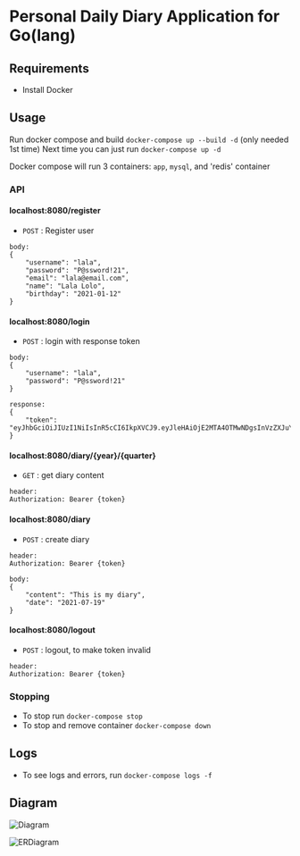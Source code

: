 # Personal Daily Diary Application for Go(lang)

## Requirements
- Install Docker

## Usage
Run docker compose and build `docker-compose up --build -d` (only needed 1st time)
Next time you can just run `docker-compose up -d`

Docker compose will run 3 containers: `app`, `mysql`, and 'redis' container

### API
#### localhost:8080/register
* `POST` : Register user
```
body:
{
    "username": "lala",
    "password": "P@ssword!21",
    "email": "lala@email.com",
    "name": "Lala Lolo",
    "birthday": "2021-01-12"
}
```

#### localhost:8080/login
* `POST` : login with response token
```
body:
{
    "username": "lala",
    "password": "P@ssword!21"
}

response:
{
    "token": "eyJhbGciOiJIUzI1NiIsInR5cCI6IkpXVCJ9.eyJleHAiOjE2MTA4OTMwNDgsInVzZXJuYW1lIjoibGFsYSIsInV1aWQiOiJkMTAwMGFmZS01NGQ1LTQzZjItOTc4Yy1jOTFhMjZkMTQ5NTkifQ.23tqRv7q4JQpayEvzLLpHZulziEew4bXi27P2eplV6Y"
}
```

#### localhost:8080/diary/{year}/{quarter}
* `GET` : get diary content
```
header:
Authorization: Bearer {token}
```

#### localhost:8080/diary
* `POST` : create diary
```
header:
Authorization: Bearer {token}

body:
{
    "content": "This is my diary",
    "date": "2021-07-19"
}
```

#### localhost:8080/logout
* `POST` : logout, to make token invalid
```
header:
Authorization: Bearer {token}
```
  
### Stopping
- To stop run `docker-compose stop`
- To stop and remove container `docker-compose down`

## Logs
- To see logs and errors, run `docker-compose logs -f`

## Diagram
![Diagram](http://www.plantuml.com/plantuml/png/SoWkIImgAStDuKf9B4bCIYnELL3ohGmEz55II2nMI4dYIilC0Geb5XGeQBZdvoJcfMk2PO02I3g2KbCoYy7YHI0M5nT8lQuTK3-41MH291nIyrA0bW40)

![ERDiagram](http://www.plantuml.com/plantuml/png/PLDXQzim4FtkNt5pFpI6hEas-iKOqv2r3BRH4S8OZ18Kwn8VaILFEYyrO_zz9oSEPCqNIVVUlVToX-y3AyzTOv9hw6pbcWOj0zS8XYp21eqx06sXTzsrH-W2sHq8hUqOFHo8Qr3WaSagq1HQetfH2dkohVAg0TqIVBYzJTvet4R1bTeOd5ZLu5HZg3AeZ0e1OW5KW3GMKoWAcAocLu-FS_bbK9QYUOZkaiWP3LldeVNKAD_37gFZpYDQ2MO4YMXdwLU70YYhvQ7HXyfv733hU6qxOyPGezHQf2Ol6HIRygMORSeHFuaDqE2G3swHD3pFnBFoGEqYeOlH7TVeWTKkWFgjoCGPv58lg2nc90onLDK-NpnzULgMe-eK3jA6fpz5qdkw3iEIi-R6d4gLqoWoas5aYqKMTu2O2uNRV3QJjTYuv1lPt6oOE8QRs7xrrNbCQj883NBjT3W-0ekpuxx5a8WMMYQcU3_khmlefv368ytWJ_BjyyKCOps6pE3xVBduD5_-lBjzJbgnFJYlpyNtTtVF2JQAp0KlTbvoDkIvrgg7Z_FLG_9tJA5932N6S8uv7bz7MPE-J58vosWPLWy_Llzdruen6utYxYm2EsZ4tQDHJCw6cbf16cNx8sHVONEjGIJtfqy73EqnYLaWVPV2sn9IcyAG6t98q-GUhPRz_0C0)
